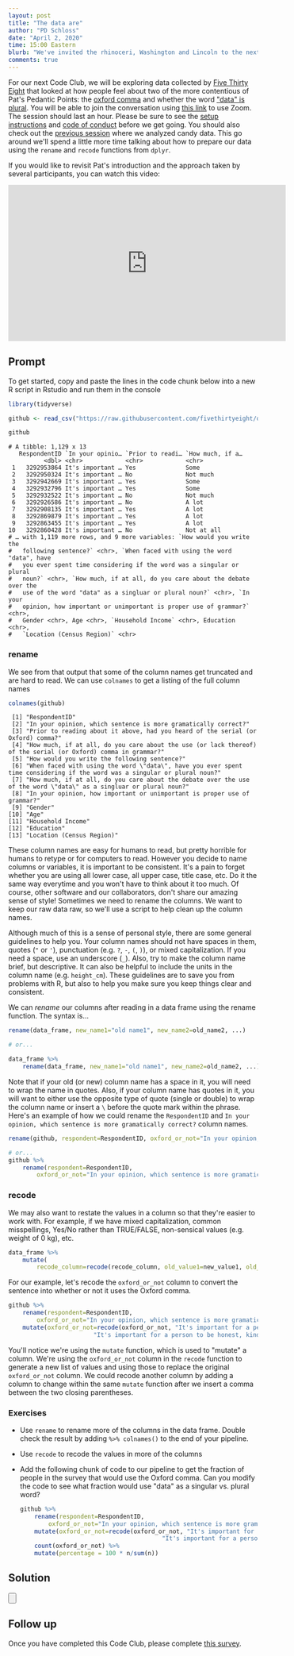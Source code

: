 ```yaml
---
layout: post
title: "The data are"
author: "PD Schloss"
date: "April 2, 2020"
time: 15:00 Eastern
blurb: "We've invited the rhinoceri, Washington and Lincoln to the next Code Club!"
comments: true
---
```


For our next Code Club, we will be exploring data collected by [Five Thirty Eight](https://fivethirtyeight.com/features/elitist-superfluous-or-popular-we-polled-americans-on-the-oxford-comma/) that looked at how people feel about two of the more contentious of Pat's Pedantic Points: the [oxford comma](https://knowyourmeme.com/photos/946417) and whether the word ["data" is plural](https://en.wikipedia.org/wiki/Yes_(band)). You will be able to join the conversation using [this link](https://zoom.us/j/592527970?pwd=SnBnWWRDVkVUS3BTbDZkWkxobjZsZz09) to use Zoom. The session should last an hour. Please be sure to see the [setup instructions](/code_club/setup-instructions) and [code of conduct](/code_club/code-of-conduct) before we get going. You should also check out the [previous session](2020-03-26-candy-crush) where we analyzed candy data. This go around we'll spend a little more time talking about how to prepare our data using the `rename` and `recode` functions from `dplyr`.

If you would like to revisit Pat's introduction and the approach taken by several participants, you can watch this video:

<iframe style="margin: 0 auto;display:block;" width="560" height="315" src="https://www.youtube.com/embed/-C8cBbw7tq0" frameborder="0" allow="accelerometer; autoplay; encrypted-media; gyroscope; picture-in-picture" allowfullscreen></iframe>


## Prompt

To get started, copy and paste the lines in the code chunk below into a new R script in Rstudio and run them in the console

```R
library(tidyverse)

github <- read_csv("https://raw.githubusercontent.com/fivethirtyeight/data/master/comma-survey/comma-survey.csv")

github
```

```
# A tibble: 1,129 x 13
   RespondentID `In your opinio… `Prior to readi… `How much, if a…
          <dbl> <chr>            <chr>            <chr>           
 1   3292953864 It's important … Yes              Some            
 2   3292950324 It's important … No               Not much        
 3   3292942669 It's important … Yes              Some            
 4   3292932796 It's important … Yes              Some            
 5   3292932522 It's important … No               Not much        
 6   3292926586 It's important … No               A lot           
 7   3292908135 It's important … Yes              A lot           
 8   3292869879 It's important … Yes              A lot           
 9   3292863455 It's important … Yes              A lot           
10   3292860428 It's important … No               Not at all      
# … with 1,119 more rows, and 9 more variables: `How would you write the
#   following sentence?` <chr>, `When faced with using the word "data", have
#   you ever spent time considering if the word was a singular or plural
#   noun?` <chr>, `How much, if at all, do you care about the debate over the
#   use of the word "data" as a singluar or plural noun?` <chr>, `In your
#   opinion, how important or unimportant is proper use of grammar?` <chr>,
#   Gender <chr>, Age <chr>, `Household Income` <chr>, Education <chr>,
#   `Location (Census Region)` <chr>
```

### rename

We see from that output that some of the column names get truncated and are hard to read. We can use `colnames` to get a listing of the full column names

```R
colnames(github)
```

```
 [1] "RespondentID"  
 [2] "In your opinion, which sentence is more gramatically correct?"                                                           
 [3] "Prior to reading about it above, had you heard of the serial (or Oxford) comma?"                                         
 [4] "How much, if at all, do you care about the use (or lack thereof) of the serial (or Oxford) comma in grammar?"            
 [5] "How would you write the following sentence?"
 [6] "When faced with using the word \"data\", have you ever spent time considering if the word was a singular or plural noun?"
 [7] "How much, if at all, do you care about the debate over the use of the word \"data\" as a singluar or plural noun?"       
 [8] "In your opinion, how important or unimportant is proper use of grammar?"                                                 
 [9] "Gender"                                          
[10] "Age"                           
[11] "Household Income"                       
[12] "Education"                   
[13] "Location (Census Region)"                   
```

These column names are easy for humans to read, but pretty horrible for humans to retype or for computers to read. However you decide to name columns or variables, it is important to be consistent. It's a pain to forget whether you are using all lower case, all upper case, title case, etc. Do it the same way everytime and you won't have to think about it too much. Of course, other software and our collaborators, don't share our amazing sense of style! Sometimes we need to rename the columns. We want to keep our raw data raw, so we'll use a script to help clean up the column names.

Although much of this is a sense of personal style, there are some general guidelines to help you. Your column names should not have spaces in them, quotes (`"` or `'`), punctuation (e.g. `?`, `-`, `(`, `)`), or mixed capitalization. If you need a space, use an underscore (`_`). Also, try to make the column name brief, but descriptive. It can also be helpful to include the units in the column name (e.g. `height_cm`). These guidelines are to save you from problems with R, but also to help you make sure you keep things clear and consistent.

We can *rename* our columns after reading in a data frame using the rename function. The syntax is...

```R
rename(data_frame, new_name1="old name1", new_name2=old_name2, ...)

# or...

data_frame %>%
	rename(data_frame, new_name1="old name1", new_name2=old_name2, ...)
```

Note that if your old (or new) column name has a space in it, you will need to wrap the name in quotes. Also, if your column name has quotes in it, you will want to either use the opposite type of quote (single or double) to wrap the column name or insert a `\` before the quote mark within the phrase. Here's an example of how we could rename the `RespondentID` and `In your opinion, which sentence is more gramatically correct?` column names.

```R
rename(github, respondent=RespondentID, oxford_or_not="In your opinion, which sentence is more gramatically correct?")

# or...
github %>%
	rename(respondent=RespondentID,
		oxford_or_not="In your opinion, which sentence is more gramatically correct?")
```


### recode

We may also want to restate the values in a column so that they're easier to work with. For example, if we have mixed capitalization, common misspellings, Yes/No rather than TRUE/FALSE, non-sensical values (e.g. weight of 0 kg), etc.

```R
data_frame %>%
	mutate(
		recode_column=recode(recode_column, old_value1=new_value1, old_value2=new_value2, ...)
```

For our example, let's recode the `oxford_or_not` column to convert the sentence into whether or not it uses the Oxford comma.

```R
github %>%
	rename(respondent=RespondentID,
		oxford_or_not="In your opinion, which sentence is more gramatically correct?") %>%
	mutate(oxford_or_not=recode(oxford_or_not, "It's important for a person to be honest, kind and loyal."="non_oxford",
						"It's important for a person to be honest, kind, and loyal."="oxford"))
```

You'll notice we're using the `mutate` function, which is used to "mutate" a column. We're using the `oxford_or_not` column in the `recode` function to generate a new list of values and using those to replace the original `oxford_or_not` column. We could recode another column by adding a column to change within the same `mutate` function after we insert a comma between the two closing parentheses.


### Exercises

* Use `rename` to rename more of the columns in the data frame. Double check the result by adding `%>% colnames()` to the end of your pipeline.
* Use `recode` to recode the values in more of the columns
* Add the following chunk of code to our pipeline to get the fraction of people in the survey that would use the Oxford comma. Can you modify the code to see what fraction would use "data" as a singular vs. plural word?

	```R
	github %>%
		rename(respondent=RespondentID,
			oxford_or_not="In your opinion, which sentence is more gramatically correct?") %>%
		mutate(oxford_or_not=recode(oxford_or_not, "It's important for a person to be honest, kind and loyal."="non_oxford",
											"It's important for a person to be honest, kind, and loyal."="oxford")) %>%
		count(oxford_or_not) %>%
		mutate(percentage = 100 * n/sum(n))
	```

## Solution
<input type="button" class="hideshow">
<div markdown="1" style="display:none;">

### Exercise 1

Here are some possible values for `new_name` for each of the `old_name` values that I came up with...

|new_name | old_name|
|--------------------
| respondent | RespondentID |
| oxford_or_not | In your opinion, which sentence is more gramatically correct? |
| heard_of_oxford | Prior to reading about it above, had you heard of the serial (or Oxford) comma? |
| care_about_oxford | How much, if at all, do you care about the use (or lack thereof) of the serial (or Oxford) comma in grammar? |
| singular_or_plural | How would you write the following sentence? |
| think_about_data | When faced with using the word \"data\", have you ever spent time considering if the word was a singular or plural noun? |
| care_about_data | How much, if at all, do you care about the debate over the use of the word \"data\" as a singluar or plural noun? |
| importance_of_grammar | In your opinion, how important or unimportant is proper use of grammar? |
| gender | Gender |
| age | Age |
| household_income | Household Income |
| education | Education |
| location | Location (Census Region) |

I wrote the `rename` step as follows...

```R
github %>%
	rename(respondent=RespondentID,
		oxford_or_not="In your opinion, which sentence is more gramatically correct?",
		heard_of_oxford = "Prior to reading about it above, had you heard of the serial (or Oxford) comma?",
		care_about_oxford = "How much, if at all, do you care about the use (or lack thereof) of the serial (or Oxford) comma in grammar?",
		singular_or_plural = "How would you write the following sentence?",
		think_about_data = "When faced with using the word \"data\", have you ever spent time considering if the word was a singular or plural noun?",
		care_about_data = "How much, if at all, do you care about the debate over the use of the word \"data\" as a singluar or plural noun?",
		importance_of_grammar = "In your opinion, how important or unimportant is proper use of grammar?",
		gender = "Gender",
		age = "Age",
		household_income = "Household Income",
		education = "Education",
		location = "Location (Census Region)"
	) %>% colnames()
```

### Exercises 2 and 3
```R
github %>%
	rename(respondent=RespondentID,
		oxford_or_not="In your opinion, which sentence is more gramatically correct?",
		heard_of_oxford = "Prior to reading about it above, had you heard of the serial (or Oxford) comma?",
		care_about_oxford = "How much, if at all, do you care about the use (or lack thereof) of the serial (or Oxford) comma in grammar?",
		singular_or_plural = "How would you write the following sentence?",
		think_about_data = "When faced with using the word \"data\", have you ever spent time considering if the word was a singular or plural noun?",
		care_about_data = "How much, if at all, do you care about the debate over the use of the word \"data\" as a singluar or plural noun?",
		importance_of_grammar = "In your opinion, how important or unimportant is proper use of grammar?",
		gender = "Gender",
		age = "Age",
		household_income = "Household Income",
		education = "Education",
		location = "Location (Census Region)"
	) %>%
	mutate(singular_or_plural=recode(singular_or_plural, "Some experts say it's important to drink milk, but the data is inconclusive."="singular",
							"Some experts say it's important to drink milk, but the data are inconclusive."="plural")
	) %>%
	count(singular_or_plural) %>%
	mutate(percentage = 100 * n/sum(n))
```

</div>

## Follow up
Once you have completed this Code Club, please complete [this survey](https://forms.gle/pGQQckwW66m9vBrA9).
